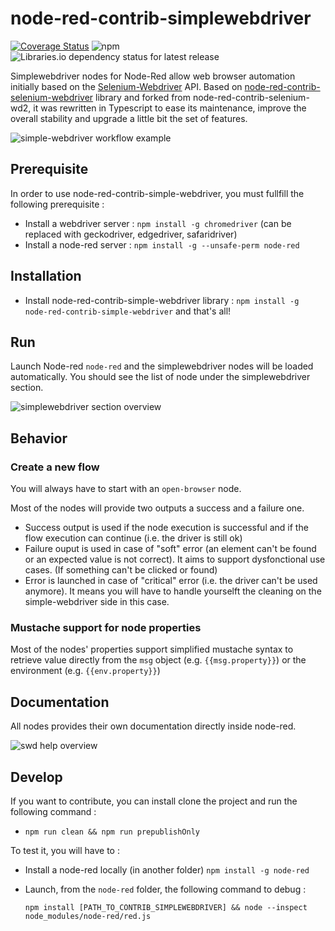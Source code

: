 # node-red-contrib-simplewebdriver

[![Coverage Status](https://coveralls.io/repos/github/simonradier/node-red-contrib-simplewebdriver/badge.svg)](https://coveralls.io/github/simonradier/node-red-contrib-simplewebdriver)
![npm](https://img.shields.io/npm/dw/node-red-contrib-simple-webdriver)
![Libraries.io dependency status for latest release](https://img.shields.io/librariesio/release/npm/node-red-contrib-simple-webdriver)

Simplewebdriver nodes for Node-Red allow web browser automation initially based on the [Selenium-Webdriver](https://www.selenium.dev/documentation/) API. Based on [node-red-contrib-selenium-webdriver](https://flows.nodered.org/node/node-red-contrib-selenium-webdriver) library and forked from node-red-contrib-selenium-wd2, it was rewritten in Typescript to ease its maintenance, improve the overall stability and upgrade a little bit the set of features.

![simple-webdriver workflow example](https://raw.githubusercontent.com/simonradier/node-red-contrib-simple-webdriver/main/docs/img/workflow.png 'simple-webdriver workflow example')

## Prerequisite

In order to use node-red-contrib-simple-webdriver, you must fullfill the following prerequisite :

- Install a webdriver server : `npm install -g chromedriver` (can be replaced with geckodriver, edgedriver, safaridriver)
- Install a node-red server : `npm install -g --unsafe-perm node-red`

## Installation

- Install node-red-contrib-simple-webdriver library : `npm install -g node-red-contrib-simple-webdriver` and that's all!

## Run

Launch Node-red `node-red` and the simplewebdriver nodes will be loaded automatically. You should see the list of node under the simplewebdriver section.

![simplewebdriver section overview](https://raw.githubusercontent.com/simonradier/node-red-contrib-simple-webdriver/main/docs/img/swd.png 'simplewebdriver section')

## Behavior

### Create a new flow

You will always have to start with an `open-browser` node.

Most of the nodes will provide two outputs a success and a failure one.

- Success output is used if the node execution is successful and if the flow execution can continue (i.e. the driver is still ok)
- Failure ouput is used in case of "soft" error (an element can't be found or an expected value is not correct). It aims to support dysfonctional use cases. (If something can't be clicked or found)
- Error is launched in case of "critical" error (i.e. the driver can't be used anymore). It means you will have to handle yourselft the cleaning on the simple-webdriver side in this case.

### Mustache support for node properties

Most of the nodes' properties support simplified mustache syntax to retrieve value directly from the `msg` object (e.g. `{{msg.property}}`) or the environment (e.g. `{{env.property}}`)

## Documentation

All nodes provides their own documentation directly inside node-red.

![swd help overview](https://raw.githubusercontent.com/simonradier/node-red-contrib-simple-webdriver/main/docs/img/node-help.png 'simple-webdriver help')

## Develop

If you want to contribute, you can install clone the project and run the following command :

- `npm run clean && npm run prepublishOnly`

To test it, you will have to :

- Install a node-red locally (in another folder) `npm install -g node-red`
- Launch, from the `node-red` folder, the following command to debug :

  `npm install [PATH_TO_CONTRIB_SIMPLEWEBDRIVER] && node --inspect node_modules/node-red/red.js`
